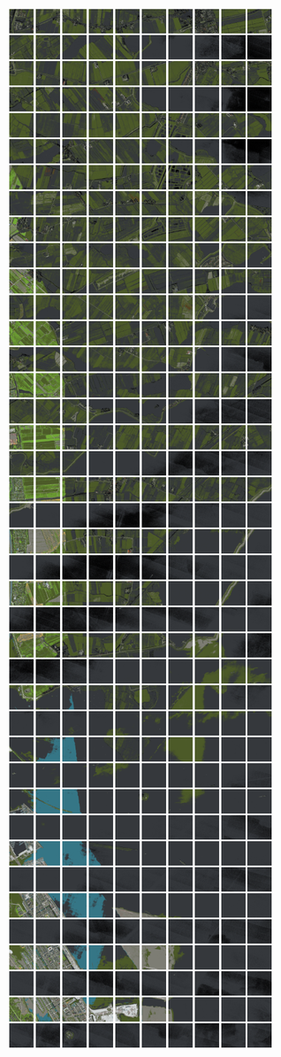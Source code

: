 <html>
<div>
<img src="https://github.com/HakkaTjakka/NL_TILE_MAP/blob/main/18/620/-1054/r.6200.-10540.png" height="44" width="44">
<img src="https://github.com/HakkaTjakka/NL_TILE_MAP/blob/main/18/620/-1054/r.6201.-10540.png" height="44" width="44">
<img src="https://github.com/HakkaTjakka/NL_TILE_MAP/blob/main/18/620/-1054/r.6202.-10540.png" height="44" width="44">
<img src="https://github.com/HakkaTjakka/NL_TILE_MAP/blob/main/18/620/-1054/r.6203.-10540.png" height="44" width="44">
<img src="https://github.com/HakkaTjakka/NL_TILE_MAP/blob/main/18/620/-1054/r.6204.-10540.png" height="44" width="44">
<img src="https://github.com/HakkaTjakka/NL_TILE_MAP/blob/main/18/620/-1054/r.6205.-10540.png" height="44" width="44">
<img src="https://github.com/HakkaTjakka/NL_TILE_MAP/blob/main/18/620/-1054/r.6206.-10540.png" height="44" width="44">
<img src="https://github.com/HakkaTjakka/NL_TILE_MAP/blob/main/18/620/-1054/r.6207.-10540.png" height="44" width="44">
<img src="https://github.com/HakkaTjakka/NL_TILE_MAP/blob/main/18/620/-1054/r.6208.-10540.png" height="44" width="44">
<img src="https://github.com/HakkaTjakka/NL_TILE_MAP/blob/main/18/620/-1054/r.6209.-10540.png" height="44" width="44">
<img src="https://github.com/HakkaTjakka/NL_TILE_MAP/blob/main/18/621/-1054/r.6210.-10540.png" height="44" width="44">
<img src="https://github.com/HakkaTjakka/NL_TILE_MAP/blob/main/18/621/-1054/r.6211.-10540.png" height="44" width="44">
<img src="https://github.com/HakkaTjakka/NL_TILE_MAP/blob/main/18/621/-1054/r.6212.-10540.png" height="44" width="44">
<img src="https://github.com/HakkaTjakka/NL_TILE_MAP/blob/main/18/621/-1054/r.6213.-10540.png" height="44" width="44">
<img src="https://github.com/HakkaTjakka/NL_TILE_MAP/blob/main/18/621/-1054/r.6214.-10540.png" height="44" width="44">
<img src="https://github.com/HakkaTjakka/NL_TILE_MAP/blob/main/18/621/-1054/r.6215.-10540.png" height="44" width="44">
<img src="https://github.com/HakkaTjakka/NL_TILE_MAP/blob/main/18/621/-1054/r.6216.-10540.png" height="44" width="44">
<img src="https://github.com/HakkaTjakka/NL_TILE_MAP/blob/main/18/621/-1054/r.6217.-10540.png" height="44" width="44">
<img src="https://github.com/HakkaTjakka/NL_TILE_MAP/blob/main/18/621/-1054/r.6218.-10540.png" height="44" width="44">
<img src="https://github.com/HakkaTjakka/NL_TILE_MAP/blob/main/18/621/-1054/r.6219.-10540.png" height="44" width="44">
<br>
<img src="https://github.com/HakkaTjakka/NL_TILE_MAP/blob/main/18/620/-1054/r.6200.-10539.png" height="44" width="44">
<img src="https://github.com/HakkaTjakka/NL_TILE_MAP/blob/main/18/620/-1054/r.6201.-10539.png" height="44" width="44">
<img src="https://github.com/HakkaTjakka/NL_TILE_MAP/blob/main/18/620/-1054/r.6202.-10539.png" height="44" width="44">
<img src="https://github.com/HakkaTjakka/NL_TILE_MAP/blob/main/18/620/-1054/r.6203.-10539.png" height="44" width="44">
<img src="https://github.com/HakkaTjakka/NL_TILE_MAP/blob/main/18/620/-1054/r.6204.-10539.png" height="44" width="44">
<img src="https://github.com/HakkaTjakka/NL_TILE_MAP/blob/main/18/620/-1054/r.6205.-10539.png" height="44" width="44">
<img src="https://github.com/HakkaTjakka/NL_TILE_MAP/blob/main/18/620/-1054/r.6206.-10539.png" height="44" width="44">
<img src="https://github.com/HakkaTjakka/NL_TILE_MAP/blob/main/18/620/-1054/r.6207.-10539.png" height="44" width="44">
<img src="https://github.com/HakkaTjakka/NL_TILE_MAP/blob/main/18/620/-1054/r.6208.-10539.png" height="44" width="44">
<img src="https://github.com/HakkaTjakka/NL_TILE_MAP/blob/main/18/620/-1054/r.6209.-10539.png" height="44" width="44">
<img src="https://github.com/HakkaTjakka/NL_TILE_MAP/blob/main/18/621/-1054/r.6210.-10539.png" height="44" width="44">
<img src="https://github.com/HakkaTjakka/NL_TILE_MAP/blob/main/18/621/-1054/r.6211.-10539.png" height="44" width="44">
<img src="https://github.com/HakkaTjakka/NL_TILE_MAP/blob/main/18/621/-1054/r.6212.-10539.png" height="44" width="44">
<img src="https://github.com/HakkaTjakka/NL_TILE_MAP/blob/main/18/621/-1054/r.6213.-10539.png" height="44" width="44">
<img src="https://github.com/HakkaTjakka/NL_TILE_MAP/blob/main/18/621/-1054/r.6214.-10539.png" height="44" width="44">
<img src="https://github.com/HakkaTjakka/NL_TILE_MAP/blob/main/18/621/-1054/r.6215.-10539.png" height="44" width="44">
<img src="https://github.com/HakkaTjakka/NL_TILE_MAP/blob/main/18/621/-1054/r.6216.-10539.png" height="44" width="44">
<img src="https://github.com/HakkaTjakka/NL_TILE_MAP/blob/main/18/621/-1054/r.6217.-10539.png" height="44" width="44">
<img src="https://github.com/HakkaTjakka/NL_TILE_MAP/blob/main/18/621/-1054/r.6218.-10539.png" height="44" width="44">
<img src="https://github.com/HakkaTjakka/NL_TILE_MAP/blob/main/18/621/-1054/r.6219.-10539.png" height="44" width="44">
<br>
<img src="https://github.com/HakkaTjakka/NL_TILE_MAP/blob/main/18/620/-1054/r.6200.-10538.png" height="44" width="44">
<img src="https://github.com/HakkaTjakka/NL_TILE_MAP/blob/main/18/620/-1054/r.6201.-10538.png" height="44" width="44">
<img src="https://github.com/HakkaTjakka/NL_TILE_MAP/blob/main/18/620/-1054/r.6202.-10538.png" height="44" width="44">
<img src="https://github.com/HakkaTjakka/NL_TILE_MAP/blob/main/18/620/-1054/r.6203.-10538.png" height="44" width="44">
<img src="https://github.com/HakkaTjakka/NL_TILE_MAP/blob/main/18/620/-1054/r.6204.-10538.png" height="44" width="44">
<img src="https://github.com/HakkaTjakka/NL_TILE_MAP/blob/main/18/620/-1054/r.6205.-10538.png" height="44" width="44">
<img src="https://github.com/HakkaTjakka/NL_TILE_MAP/blob/main/18/620/-1054/r.6206.-10538.png" height="44" width="44">
<img src="https://github.com/HakkaTjakka/NL_TILE_MAP/blob/main/18/620/-1054/r.6207.-10538.png" height="44" width="44">
<img src="https://github.com/HakkaTjakka/NL_TILE_MAP/blob/main/18/620/-1054/r.6208.-10538.png" height="44" width="44">
<img src="https://github.com/HakkaTjakka/NL_TILE_MAP/blob/main/18/620/-1054/r.6209.-10538.png" height="44" width="44">
<img src="https://github.com/HakkaTjakka/NL_TILE_MAP/blob/main/18/621/-1054/r.6210.-10538.png" height="44" width="44">
<img src="https://github.com/HakkaTjakka/NL_TILE_MAP/blob/main/18/621/-1054/r.6211.-10538.png" height="44" width="44">
<img src="https://github.com/HakkaTjakka/NL_TILE_MAP/blob/main/18/621/-1054/r.6212.-10538.png" height="44" width="44">
<img src="https://github.com/HakkaTjakka/NL_TILE_MAP/blob/main/18/621/-1054/r.6213.-10538.png" height="44" width="44">
<img src="https://github.com/HakkaTjakka/NL_TILE_MAP/blob/main/18/621/-1054/r.6214.-10538.png" height="44" width="44">
<img src="https://github.com/HakkaTjakka/NL_TILE_MAP/blob/main/18/621/-1054/r.6215.-10538.png" height="44" width="44">
<img src="https://github.com/HakkaTjakka/NL_TILE_MAP/blob/main/18/621/-1054/r.6216.-10538.png" height="44" width="44">
<img src="https://github.com/HakkaTjakka/NL_TILE_MAP/blob/main/18/621/-1054/r.6217.-10538.png" height="44" width="44">
<img src="https://github.com/HakkaTjakka/NL_TILE_MAP/blob/main/18/621/-1054/r.6218.-10538.png" height="44" width="44">
<img src="https://github.com/HakkaTjakka/NL_TILE_MAP/blob/main/18/621/-1054/r.6219.-10538.png" height="44" width="44">
<br>
<img src="https://github.com/HakkaTjakka/NL_TILE_MAP/blob/main/18/620/-1054/r.6200.-10537.png" height="44" width="44">
<img src="https://github.com/HakkaTjakka/NL_TILE_MAP/blob/main/18/620/-1054/r.6201.-10537.png" height="44" width="44">
<img src="https://github.com/HakkaTjakka/NL_TILE_MAP/blob/main/18/620/-1054/r.6202.-10537.png" height="44" width="44">
<img src="https://github.com/HakkaTjakka/NL_TILE_MAP/blob/main/18/620/-1054/r.6203.-10537.png" height="44" width="44">
<img src="https://github.com/HakkaTjakka/NL_TILE_MAP/blob/main/18/620/-1054/r.6204.-10537.png" height="44" width="44">
<img src="https://github.com/HakkaTjakka/NL_TILE_MAP/blob/main/18/620/-1054/r.6205.-10537.png" height="44" width="44">
<img src="https://github.com/HakkaTjakka/NL_TILE_MAP/blob/main/18/620/-1054/r.6206.-10537.png" height="44" width="44">
<img src="https://github.com/HakkaTjakka/NL_TILE_MAP/blob/main/18/620/-1054/r.6207.-10537.png" height="44" width="44">
<img src="https://github.com/HakkaTjakka/NL_TILE_MAP/blob/main/18/620/-1054/r.6208.-10537.png" height="44" width="44">
<img src="https://github.com/HakkaTjakka/NL_TILE_MAP/blob/main/18/620/-1054/r.6209.-10537.png" height="44" width="44">
<img src="https://github.com/HakkaTjakka/NL_TILE_MAP/blob/main/18/621/-1054/r.6210.-10537.png" height="44" width="44">
<img src="https://github.com/HakkaTjakka/NL_TILE_MAP/blob/main/18/621/-1054/r.6211.-10537.png" height="44" width="44">
<img src="https://github.com/HakkaTjakka/NL_TILE_MAP/blob/main/18/621/-1054/r.6212.-10537.png" height="44" width="44">
<img src="https://github.com/HakkaTjakka/NL_TILE_MAP/blob/main/18/621/-1054/r.6213.-10537.png" height="44" width="44">
<img src="https://github.com/HakkaTjakka/NL_TILE_MAP/blob/main/18/621/-1054/r.6214.-10537.png" height="44" width="44">
<img src="https://github.com/HakkaTjakka/NL_TILE_MAP/blob/main/18/621/-1054/r.6215.-10537.png" height="44" width="44">
<img src="https://github.com/HakkaTjakka/NL_TILE_MAP/blob/main/18/621/-1054/r.6216.-10537.png" height="44" width="44">
<img src="https://github.com/HakkaTjakka/NL_TILE_MAP/blob/main/18/621/-1054/r.6217.-10537.png" height="44" width="44">
<img src="https://github.com/HakkaTjakka/NL_TILE_MAP/blob/main/18/621/-1054/r.6218.-10537.png" height="44" width="44">
<img src="https://github.com/HakkaTjakka/NL_TILE_MAP/blob/main/18/621/-1054/r.6219.-10537.png" height="44" width="44">
<br>
<img src="https://github.com/HakkaTjakka/NL_TILE_MAP/blob/main/18/620/-1054/r.6200.-10536.png" height="44" width="44">
<img src="https://github.com/HakkaTjakka/NL_TILE_MAP/blob/main/18/620/-1054/r.6201.-10536.png" height="44" width="44">
<img src="https://github.com/HakkaTjakka/NL_TILE_MAP/blob/main/18/620/-1054/r.6202.-10536.png" height="44" width="44">
<img src="https://github.com/HakkaTjakka/NL_TILE_MAP/blob/main/18/620/-1054/r.6203.-10536.png" height="44" width="44">
<img src="https://github.com/HakkaTjakka/NL_TILE_MAP/blob/main/18/620/-1054/r.6204.-10536.png" height="44" width="44">
<img src="https://github.com/HakkaTjakka/NL_TILE_MAP/blob/main/18/620/-1054/r.6205.-10536.png" height="44" width="44">
<img src="https://github.com/HakkaTjakka/NL_TILE_MAP/blob/main/18/620/-1054/r.6206.-10536.png" height="44" width="44">
<img src="https://github.com/HakkaTjakka/NL_TILE_MAP/blob/main/18/620/-1054/r.6207.-10536.png" height="44" width="44">
<img src="https://github.com/HakkaTjakka/NL_TILE_MAP/blob/main/18/620/-1054/r.6208.-10536.png" height="44" width="44">
<img src="https://github.com/HakkaTjakka/NL_TILE_MAP/blob/main/18/620/-1054/r.6209.-10536.png" height="44" width="44">
<img src="https://github.com/HakkaTjakka/NL_TILE_MAP/blob/main/18/621/-1054/r.6210.-10536.png" height="44" width="44">
<img src="https://github.com/HakkaTjakka/NL_TILE_MAP/blob/main/18/621/-1054/r.6211.-10536.png" height="44" width="44">
<img src="https://github.com/HakkaTjakka/NL_TILE_MAP/blob/main/18/621/-1054/r.6212.-10536.png" height="44" width="44">
<img src="https://github.com/HakkaTjakka/NL_TILE_MAP/blob/main/18/621/-1054/r.6213.-10536.png" height="44" width="44">
<img src="https://github.com/HakkaTjakka/NL_TILE_MAP/blob/main/18/621/-1054/r.6214.-10536.png" height="44" width="44">
<img src="https://github.com/HakkaTjakka/NL_TILE_MAP/blob/main/18/621/-1054/r.6215.-10536.png" height="44" width="44">
<img src="https://github.com/HakkaTjakka/NL_TILE_MAP/blob/main/18/621/-1054/r.6216.-10536.png" height="44" width="44">
<img src="https://github.com/HakkaTjakka/NL_TILE_MAP/blob/main/18/621/-1054/r.6217.-10536.png" height="44" width="44">
<img src="https://github.com/HakkaTjakka/NL_TILE_MAP/blob/main/18/621/-1054/r.6218.-10536.png" height="44" width="44">
<img src="https://github.com/HakkaTjakka/NL_TILE_MAP/blob/main/18/621/-1054/r.6219.-10536.png" height="44" width="44">
<br>
<img src="https://github.com/HakkaTjakka/NL_TILE_MAP/blob/main/18/620/-1054/r.6200.-10535.png" height="44" width="44">
<img src="https://github.com/HakkaTjakka/NL_TILE_MAP/blob/main/18/620/-1054/r.6201.-10535.png" height="44" width="44">
<img src="https://github.com/HakkaTjakka/NL_TILE_MAP/blob/main/18/620/-1054/r.6202.-10535.png" height="44" width="44">
<img src="https://github.com/HakkaTjakka/NL_TILE_MAP/blob/main/18/620/-1054/r.6203.-10535.png" height="44" width="44">
<img src="https://github.com/HakkaTjakka/NL_TILE_MAP/blob/main/18/620/-1054/r.6204.-10535.png" height="44" width="44">
<img src="https://github.com/HakkaTjakka/NL_TILE_MAP/blob/main/18/620/-1054/r.6205.-10535.png" height="44" width="44">
<img src="https://github.com/HakkaTjakka/NL_TILE_MAP/blob/main/18/620/-1054/r.6206.-10535.png" height="44" width="44">
<img src="https://github.com/HakkaTjakka/NL_TILE_MAP/blob/main/18/620/-1054/r.6207.-10535.png" height="44" width="44">
<img src="https://github.com/HakkaTjakka/NL_TILE_MAP/blob/main/18/620/-1054/r.6208.-10535.png" height="44" width="44">
<img src="https://github.com/HakkaTjakka/NL_TILE_MAP/blob/main/18/620/-1054/r.6209.-10535.png" height="44" width="44">
<img src="https://github.com/HakkaTjakka/NL_TILE_MAP/blob/main/18/621/-1054/r.6210.-10535.png" height="44" width="44">
<img src="https://github.com/HakkaTjakka/NL_TILE_MAP/blob/main/18/621/-1054/r.6211.-10535.png" height="44" width="44">
<img src="https://github.com/HakkaTjakka/NL_TILE_MAP/blob/main/18/621/-1054/r.6212.-10535.png" height="44" width="44">
<img src="https://github.com/HakkaTjakka/NL_TILE_MAP/blob/main/18/621/-1054/r.6213.-10535.png" height="44" width="44">
<img src="https://github.com/HakkaTjakka/NL_TILE_MAP/blob/main/18/621/-1054/r.6214.-10535.png" height="44" width="44">
<img src="https://github.com/HakkaTjakka/NL_TILE_MAP/blob/main/18/621/-1054/r.6215.-10535.png" height="44" width="44">
<img src="https://github.com/HakkaTjakka/NL_TILE_MAP/blob/main/18/621/-1054/r.6216.-10535.png" height="44" width="44">
<img src="https://github.com/HakkaTjakka/NL_TILE_MAP/blob/main/18/621/-1054/r.6217.-10535.png" height="44" width="44">
<img src="https://github.com/HakkaTjakka/NL_TILE_MAP/blob/main/18/621/-1054/r.6218.-10535.png" height="44" width="44">
<img src="https://github.com/HakkaTjakka/NL_TILE_MAP/blob/main/18/621/-1054/r.6219.-10535.png" height="44" width="44">
<br>
<img src="https://github.com/HakkaTjakka/NL_TILE_MAP/blob/main/18/620/-1054/r.6200.-10534.png" height="44" width="44">
<img src="https://github.com/HakkaTjakka/NL_TILE_MAP/blob/main/18/620/-1054/r.6201.-10534.png" height="44" width="44">
<img src="https://github.com/HakkaTjakka/NL_TILE_MAP/blob/main/18/620/-1054/r.6202.-10534.png" height="44" width="44">
<img src="https://github.com/HakkaTjakka/NL_TILE_MAP/blob/main/18/620/-1054/r.6203.-10534.png" height="44" width="44">
<img src="https://github.com/HakkaTjakka/NL_TILE_MAP/blob/main/18/620/-1054/r.6204.-10534.png" height="44" width="44">
<img src="https://github.com/HakkaTjakka/NL_TILE_MAP/blob/main/18/620/-1054/r.6205.-10534.png" height="44" width="44">
<img src="https://github.com/HakkaTjakka/NL_TILE_MAP/blob/main/18/620/-1054/r.6206.-10534.png" height="44" width="44">
<img src="https://github.com/HakkaTjakka/NL_TILE_MAP/blob/main/18/620/-1054/r.6207.-10534.png" height="44" width="44">
<img src="https://github.com/HakkaTjakka/NL_TILE_MAP/blob/main/18/620/-1054/r.6208.-10534.png" height="44" width="44">
<img src="https://github.com/HakkaTjakka/NL_TILE_MAP/blob/main/18/620/-1054/r.6209.-10534.png" height="44" width="44">
<img src="https://github.com/HakkaTjakka/NL_TILE_MAP/blob/main/18/621/-1054/r.6210.-10534.png" height="44" width="44">
<img src="https://github.com/HakkaTjakka/NL_TILE_MAP/blob/main/18/621/-1054/r.6211.-10534.png" height="44" width="44">
<img src="https://github.com/HakkaTjakka/NL_TILE_MAP/blob/main/18/621/-1054/r.6212.-10534.png" height="44" width="44">
<img src="https://github.com/HakkaTjakka/NL_TILE_MAP/blob/main/18/621/-1054/r.6213.-10534.png" height="44" width="44">
<img src="https://github.com/HakkaTjakka/NL_TILE_MAP/blob/main/18/621/-1054/r.6214.-10534.png" height="44" width="44">
<img src="https://github.com/HakkaTjakka/NL_TILE_MAP/blob/main/18/621/-1054/r.6215.-10534.png" height="44" width="44">
<img src="https://github.com/HakkaTjakka/NL_TILE_MAP/blob/main/18/621/-1054/r.6216.-10534.png" height="44" width="44">
<img src="https://github.com/HakkaTjakka/NL_TILE_MAP/blob/main/18/621/-1054/r.6217.-10534.png" height="44" width="44">
<img src="https://github.com/HakkaTjakka/NL_TILE_MAP/blob/main/18/621/-1054/r.6218.-10534.png" height="44" width="44">
<img src="https://github.com/HakkaTjakka/NL_TILE_MAP/blob/main/18/621/-1054/r.6219.-10534.png" height="44" width="44">
<br>
<img src="https://github.com/HakkaTjakka/NL_TILE_MAP/blob/main/18/620/-1054/r.6200.-10533.png" height="44" width="44">
<img src="https://github.com/HakkaTjakka/NL_TILE_MAP/blob/main/18/620/-1054/r.6201.-10533.png" height="44" width="44">
<img src="https://github.com/HakkaTjakka/NL_TILE_MAP/blob/main/18/620/-1054/r.6202.-10533.png" height="44" width="44">
<img src="https://github.com/HakkaTjakka/NL_TILE_MAP/blob/main/18/620/-1054/r.6203.-10533.png" height="44" width="44">
<img src="https://github.com/HakkaTjakka/NL_TILE_MAP/blob/main/18/620/-1054/r.6204.-10533.png" height="44" width="44">
<img src="https://github.com/HakkaTjakka/NL_TILE_MAP/blob/main/18/620/-1054/r.6205.-10533.png" height="44" width="44">
<img src="https://github.com/HakkaTjakka/NL_TILE_MAP/blob/main/18/620/-1054/r.6206.-10533.png" height="44" width="44">
<img src="https://github.com/HakkaTjakka/NL_TILE_MAP/blob/main/18/620/-1054/r.6207.-10533.png" height="44" width="44">
<img src="https://github.com/HakkaTjakka/NL_TILE_MAP/blob/main/18/620/-1054/r.6208.-10533.png" height="44" width="44">
<img src="https://github.com/HakkaTjakka/NL_TILE_MAP/blob/main/18/620/-1054/r.6209.-10533.png" height="44" width="44">
<img src="https://github.com/HakkaTjakka/NL_TILE_MAP/blob/main/18/621/-1054/r.6210.-10533.png" height="44" width="44">
<img src="https://github.com/HakkaTjakka/NL_TILE_MAP/blob/main/18/621/-1054/r.6211.-10533.png" height="44" width="44">
<img src="https://github.com/HakkaTjakka/NL_TILE_MAP/blob/main/18/621/-1054/r.6212.-10533.png" height="44" width="44">
<img src="https://github.com/HakkaTjakka/NL_TILE_MAP/blob/main/18/621/-1054/r.6213.-10533.png" height="44" width="44">
<img src="https://github.com/HakkaTjakka/NL_TILE_MAP/blob/main/18/621/-1054/r.6214.-10533.png" height="44" width="44">
<img src="https://github.com/HakkaTjakka/NL_TILE_MAP/blob/main/18/621/-1054/r.6215.-10533.png" height="44" width="44">
<img src="https://github.com/HakkaTjakka/NL_TILE_MAP/blob/main/18/621/-1054/r.6216.-10533.png" height="44" width="44">
<img src="https://github.com/HakkaTjakka/NL_TILE_MAP/blob/main/18/621/-1054/r.6217.-10533.png" height="44" width="44">
<img src="https://github.com/HakkaTjakka/NL_TILE_MAP/blob/main/18/621/-1054/r.6218.-10533.png" height="44" width="44">
<img src="https://github.com/HakkaTjakka/NL_TILE_MAP/blob/main/18/621/-1054/r.6219.-10533.png" height="44" width="44">
<br>
<img src="https://github.com/HakkaTjakka/NL_TILE_MAP/blob/main/18/620/-1054/r.6200.-10532.png" height="44" width="44">
<img src="https://github.com/HakkaTjakka/NL_TILE_MAP/blob/main/18/620/-1054/r.6201.-10532.png" height="44" width="44">
<img src="https://github.com/HakkaTjakka/NL_TILE_MAP/blob/main/18/620/-1054/r.6202.-10532.png" height="44" width="44">
<img src="https://github.com/HakkaTjakka/NL_TILE_MAP/blob/main/18/620/-1054/r.6203.-10532.png" height="44" width="44">
<img src="https://github.com/HakkaTjakka/NL_TILE_MAP/blob/main/18/620/-1054/r.6204.-10532.png" height="44" width="44">
<img src="https://github.com/HakkaTjakka/NL_TILE_MAP/blob/main/18/620/-1054/r.6205.-10532.png" height="44" width="44">
<img src="https://github.com/HakkaTjakka/NL_TILE_MAP/blob/main/18/620/-1054/r.6206.-10532.png" height="44" width="44">
<img src="https://github.com/HakkaTjakka/NL_TILE_MAP/blob/main/18/620/-1054/r.6207.-10532.png" height="44" width="44">
<img src="https://github.com/HakkaTjakka/NL_TILE_MAP/blob/main/18/620/-1054/r.6208.-10532.png" height="44" width="44">
<img src="https://github.com/HakkaTjakka/NL_TILE_MAP/blob/main/18/620/-1054/r.6209.-10532.png" height="44" width="44">
<img src="https://github.com/HakkaTjakka/NL_TILE_MAP/blob/main/18/621/-1054/r.6210.-10532.png" height="44" width="44">
<img src="https://github.com/HakkaTjakka/NL_TILE_MAP/blob/main/18/621/-1054/r.6211.-10532.png" height="44" width="44">
<img src="https://github.com/HakkaTjakka/NL_TILE_MAP/blob/main/18/621/-1054/r.6212.-10532.png" height="44" width="44">
<img src="https://github.com/HakkaTjakka/NL_TILE_MAP/blob/main/18/621/-1054/r.6213.-10532.png" height="44" width="44">
<img src="https://github.com/HakkaTjakka/NL_TILE_MAP/blob/main/18/621/-1054/r.6214.-10532.png" height="44" width="44">
<img src="https://github.com/HakkaTjakka/NL_TILE_MAP/blob/main/18/621/-1054/r.6215.-10532.png" height="44" width="44">
<img src="https://github.com/HakkaTjakka/NL_TILE_MAP/blob/main/18/621/-1054/r.6216.-10532.png" height="44" width="44">
<img src="https://github.com/HakkaTjakka/NL_TILE_MAP/blob/main/18/621/-1054/r.6217.-10532.png" height="44" width="44">
<img src="https://github.com/HakkaTjakka/NL_TILE_MAP/blob/main/18/621/-1054/r.6218.-10532.png" height="44" width="44">
<img src="https://github.com/HakkaTjakka/NL_TILE_MAP/blob/main/18/621/-1054/r.6219.-10532.png" height="44" width="44">
<br>
<img src="https://github.com/HakkaTjakka/NL_TILE_MAP/blob/main/18/620/-1054/r.6200.-10531.png" height="44" width="44">
<img src="https://github.com/HakkaTjakka/NL_TILE_MAP/blob/main/18/620/-1054/r.6201.-10531.png" height="44" width="44">
<img src="https://github.com/HakkaTjakka/NL_TILE_MAP/blob/main/18/620/-1054/r.6202.-10531.png" height="44" width="44">
<img src="https://github.com/HakkaTjakka/NL_TILE_MAP/blob/main/18/620/-1054/r.6203.-10531.png" height="44" width="44">
<img src="https://github.com/HakkaTjakka/NL_TILE_MAP/blob/main/18/620/-1054/r.6204.-10531.png" height="44" width="44">
<img src="https://github.com/HakkaTjakka/NL_TILE_MAP/blob/main/18/620/-1054/r.6205.-10531.png" height="44" width="44">
<img src="https://github.com/HakkaTjakka/NL_TILE_MAP/blob/main/18/620/-1054/r.6206.-10531.png" height="44" width="44">
<img src="https://github.com/HakkaTjakka/NL_TILE_MAP/blob/main/18/620/-1054/r.6207.-10531.png" height="44" width="44">
<img src="https://github.com/HakkaTjakka/NL_TILE_MAP/blob/main/18/620/-1054/r.6208.-10531.png" height="44" width="44">
<img src="https://github.com/HakkaTjakka/NL_TILE_MAP/blob/main/18/620/-1054/r.6209.-10531.png" height="44" width="44">
<img src="https://github.com/HakkaTjakka/NL_TILE_MAP/blob/main/18/621/-1054/r.6210.-10531.png" height="44" width="44">
<img src="https://github.com/HakkaTjakka/NL_TILE_MAP/blob/main/18/621/-1054/r.6211.-10531.png" height="44" width="44">
<img src="https://github.com/HakkaTjakka/NL_TILE_MAP/blob/main/18/621/-1054/r.6212.-10531.png" height="44" width="44">
<img src="https://github.com/HakkaTjakka/NL_TILE_MAP/blob/main/18/621/-1054/r.6213.-10531.png" height="44" width="44">
<img src="https://github.com/HakkaTjakka/NL_TILE_MAP/blob/main/18/621/-1054/r.6214.-10531.png" height="44" width="44">
<img src="https://github.com/HakkaTjakka/NL_TILE_MAP/blob/main/18/621/-1054/r.6215.-10531.png" height="44" width="44">
<img src="https://github.com/HakkaTjakka/NL_TILE_MAP/blob/main/18/621/-1054/r.6216.-10531.png" height="44" width="44">
<img src="https://github.com/HakkaTjakka/NL_TILE_MAP/blob/main/18/621/-1054/r.6217.-10531.png" height="44" width="44">
<img src="https://github.com/HakkaTjakka/NL_TILE_MAP/blob/main/18/621/-1054/r.6218.-10531.png" height="44" width="44">
<img src="https://github.com/HakkaTjakka/NL_TILE_MAP/blob/main/18/621/-1054/r.6219.-10531.png" height="44" width="44">
<br>
<img src="https://github.com/HakkaTjakka/NL_TILE_MAP/blob/main/18/620/-1053/r.6200.-10530.png" height="44" width="44">
<img src="https://github.com/HakkaTjakka/NL_TILE_MAP/blob/main/18/620/-1053/r.6201.-10530.png" height="44" width="44">
<img src="https://github.com/HakkaTjakka/NL_TILE_MAP/blob/main/18/620/-1053/r.6202.-10530.png" height="44" width="44">
<img src="https://github.com/HakkaTjakka/NL_TILE_MAP/blob/main/18/620/-1053/r.6203.-10530.png" height="44" width="44">
<img src="https://github.com/HakkaTjakka/NL_TILE_MAP/blob/main/18/620/-1053/r.6204.-10530.png" height="44" width="44">
<img src="https://github.com/HakkaTjakka/NL_TILE_MAP/blob/main/18/620/-1053/r.6205.-10530.png" height="44" width="44">
<img src="https://github.com/HakkaTjakka/NL_TILE_MAP/blob/main/18/620/-1053/r.6206.-10530.png" height="44" width="44">
<img src="https://github.com/HakkaTjakka/NL_TILE_MAP/blob/main/18/620/-1053/r.6207.-10530.png" height="44" width="44">
<img src="https://github.com/HakkaTjakka/NL_TILE_MAP/blob/main/18/620/-1053/r.6208.-10530.png" height="44" width="44">
<img src="https://github.com/HakkaTjakka/NL_TILE_MAP/blob/main/18/620/-1053/r.6209.-10530.png" height="44" width="44">
<img src="https://github.com/HakkaTjakka/NL_TILE_MAP/blob/main/18/621/-1053/r.6210.-10530.png" height="44" width="44">
<img src="https://github.com/HakkaTjakka/NL_TILE_MAP/blob/main/18/621/-1053/r.6211.-10530.png" height="44" width="44">
<img src="https://github.com/HakkaTjakka/NL_TILE_MAP/blob/main/18/621/-1053/r.6212.-10530.png" height="44" width="44">
<img src="https://github.com/HakkaTjakka/NL_TILE_MAP/blob/main/18/621/-1053/r.6213.-10530.png" height="44" width="44">
<img src="https://github.com/HakkaTjakka/NL_TILE_MAP/blob/main/18/621/-1053/r.6214.-10530.png" height="44" width="44">
<img src="https://github.com/HakkaTjakka/NL_TILE_MAP/blob/main/18/621/-1053/r.6215.-10530.png" height="44" width="44">
<img src="https://github.com/HakkaTjakka/NL_TILE_MAP/blob/main/18/621/-1053/r.6216.-10530.png" height="44" width="44">
<img src="https://github.com/HakkaTjakka/NL_TILE_MAP/blob/main/18/621/-1053/r.6217.-10530.png" height="44" width="44">
<img src="https://github.com/HakkaTjakka/NL_TILE_MAP/blob/main/18/621/-1053/r.6218.-10530.png" height="44" width="44">
<img src="https://github.com/HakkaTjakka/NL_TILE_MAP/blob/main/18/621/-1053/r.6219.-10530.png" height="44" width="44">
<br>
<img src="https://github.com/HakkaTjakka/NL_TILE_MAP/blob/main/18/620/-1053/r.6200.-10529.png" height="44" width="44">
<img src="https://github.com/HakkaTjakka/NL_TILE_MAP/blob/main/18/620/-1053/r.6201.-10529.png" height="44" width="44">
<img src="https://github.com/HakkaTjakka/NL_TILE_MAP/blob/main/18/620/-1053/r.6202.-10529.png" height="44" width="44">
<img src="https://github.com/HakkaTjakka/NL_TILE_MAP/blob/main/18/620/-1053/r.6203.-10529.png" height="44" width="44">
<img src="https://github.com/HakkaTjakka/NL_TILE_MAP/blob/main/18/620/-1053/r.6204.-10529.png" height="44" width="44">
<img src="https://github.com/HakkaTjakka/NL_TILE_MAP/blob/main/18/620/-1053/r.6205.-10529.png" height="44" width="44">
<img src="https://github.com/HakkaTjakka/NL_TILE_MAP/blob/main/18/620/-1053/r.6206.-10529.png" height="44" width="44">
<img src="https://github.com/HakkaTjakka/NL_TILE_MAP/blob/main/18/620/-1053/r.6207.-10529.png" height="44" width="44">
<img src="https://github.com/HakkaTjakka/NL_TILE_MAP/blob/main/18/620/-1053/r.6208.-10529.png" height="44" width="44">
<img src="https://github.com/HakkaTjakka/NL_TILE_MAP/blob/main/18/620/-1053/r.6209.-10529.png" height="44" width="44">
<img src="https://github.com/HakkaTjakka/NL_TILE_MAP/blob/main/18/621/-1053/r.6210.-10529.png" height="44" width="44">
<img src="https://github.com/HakkaTjakka/NL_TILE_MAP/blob/main/18/621/-1053/r.6211.-10529.png" height="44" width="44">
<img src="https://github.com/HakkaTjakka/NL_TILE_MAP/blob/main/18/621/-1053/r.6212.-10529.png" height="44" width="44">
<img src="https://github.com/HakkaTjakka/NL_TILE_MAP/blob/main/18/621/-1053/r.6213.-10529.png" height="44" width="44">
<img src="https://github.com/HakkaTjakka/NL_TILE_MAP/blob/main/18/621/-1053/r.6214.-10529.png" height="44" width="44">
<img src="https://github.com/HakkaTjakka/NL_TILE_MAP/blob/main/18/621/-1053/r.6215.-10529.png" height="44" width="44">
<img src="https://github.com/HakkaTjakka/NL_TILE_MAP/blob/main/18/621/-1053/r.6216.-10529.png" height="44" width="44">
<img src="https://github.com/HakkaTjakka/NL_TILE_MAP/blob/main/18/621/-1053/r.6217.-10529.png" height="44" width="44">
<img src="https://github.com/HakkaTjakka/NL_TILE_MAP/blob/main/18/621/-1053/r.6218.-10529.png" height="44" width="44">
<img src="https://github.com/HakkaTjakka/NL_TILE_MAP/blob/main/18/621/-1053/r.6219.-10529.png" height="44" width="44">
<br>
<img src="https://github.com/HakkaTjakka/NL_TILE_MAP/blob/main/18/620/-1053/r.6200.-10528.png" height="44" width="44">
<img src="https://github.com/HakkaTjakka/NL_TILE_MAP/blob/main/18/620/-1053/r.6201.-10528.png" height="44" width="44">
<img src="https://github.com/HakkaTjakka/NL_TILE_MAP/blob/main/18/620/-1053/r.6202.-10528.png" height="44" width="44">
<img src="https://github.com/HakkaTjakka/NL_TILE_MAP/blob/main/18/620/-1053/r.6203.-10528.png" height="44" width="44">
<img src="https://github.com/HakkaTjakka/NL_TILE_MAP/blob/main/18/620/-1053/r.6204.-10528.png" height="44" width="44">
<img src="https://github.com/HakkaTjakka/NL_TILE_MAP/blob/main/18/620/-1053/r.6205.-10528.png" height="44" width="44">
<img src="https://github.com/HakkaTjakka/NL_TILE_MAP/blob/main/18/620/-1053/r.6206.-10528.png" height="44" width="44">
<img src="https://github.com/HakkaTjakka/NL_TILE_MAP/blob/main/18/620/-1053/r.6207.-10528.png" height="44" width="44">
<img src="https://github.com/HakkaTjakka/NL_TILE_MAP/blob/main/18/620/-1053/r.6208.-10528.png" height="44" width="44">
<img src="https://github.com/HakkaTjakka/NL_TILE_MAP/blob/main/18/620/-1053/r.6209.-10528.png" height="44" width="44">
<img src="https://github.com/HakkaTjakka/NL_TILE_MAP/blob/main/18/621/-1053/r.6210.-10528.png" height="44" width="44">
<img src="https://github.com/HakkaTjakka/NL_TILE_MAP/blob/main/18/621/-1053/r.6211.-10528.png" height="44" width="44">
<img src="https://github.com/HakkaTjakka/NL_TILE_MAP/blob/main/18/621/-1053/r.6212.-10528.png" height="44" width="44">
<img src="https://github.com/HakkaTjakka/NL_TILE_MAP/blob/main/18/621/-1053/r.6213.-10528.png" height="44" width="44">
<img src="https://github.com/HakkaTjakka/NL_TILE_MAP/blob/main/18/621/-1053/r.6214.-10528.png" height="44" width="44">
<img src="https://github.com/HakkaTjakka/NL_TILE_MAP/blob/main/18/621/-1053/r.6215.-10528.png" height="44" width="44">
<img src="https://github.com/HakkaTjakka/NL_TILE_MAP/blob/main/18/621/-1053/r.6216.-10528.png" height="44" width="44">
<img src="https://github.com/HakkaTjakka/NL_TILE_MAP/blob/main/18/621/-1053/r.6217.-10528.png" height="44" width="44">
<img src="https://github.com/HakkaTjakka/NL_TILE_MAP/blob/main/18/621/-1053/r.6218.-10528.png" height="44" width="44">
<img src="https://github.com/HakkaTjakka/NL_TILE_MAP/blob/main/18/621/-1053/r.6219.-10528.png" height="44" width="44">
<br>
<img src="https://github.com/HakkaTjakka/NL_TILE_MAP/blob/main/18/620/-1053/r.6200.-10527.png" height="44" width="44">
<img src="https://github.com/HakkaTjakka/NL_TILE_MAP/blob/main/18/620/-1053/r.6201.-10527.png" height="44" width="44">
<img src="https://github.com/HakkaTjakka/NL_TILE_MAP/blob/main/18/620/-1053/r.6202.-10527.png" height="44" width="44">
<img src="https://github.com/HakkaTjakka/NL_TILE_MAP/blob/main/18/620/-1053/r.6203.-10527.png" height="44" width="44">
<img src="https://github.com/HakkaTjakka/NL_TILE_MAP/blob/main/18/620/-1053/r.6204.-10527.png" height="44" width="44">
<img src="https://github.com/HakkaTjakka/NL_TILE_MAP/blob/main/18/620/-1053/r.6205.-10527.png" height="44" width="44">
<img src="https://github.com/HakkaTjakka/NL_TILE_MAP/blob/main/18/620/-1053/r.6206.-10527.png" height="44" width="44">
<img src="https://github.com/HakkaTjakka/NL_TILE_MAP/blob/main/18/620/-1053/r.6207.-10527.png" height="44" width="44">
<img src="https://github.com/HakkaTjakka/NL_TILE_MAP/blob/main/18/620/-1053/r.6208.-10527.png" height="44" width="44">
<img src="https://github.com/HakkaTjakka/NL_TILE_MAP/blob/main/18/620/-1053/r.6209.-10527.png" height="44" width="44">
<img src="https://github.com/HakkaTjakka/NL_TILE_MAP/blob/main/18/621/-1053/r.6210.-10527.png" height="44" width="44">
<img src="https://github.com/HakkaTjakka/NL_TILE_MAP/blob/main/18/621/-1053/r.6211.-10527.png" height="44" width="44">
<img src="https://github.com/HakkaTjakka/NL_TILE_MAP/blob/main/18/621/-1053/r.6212.-10527.png" height="44" width="44">
<img src="https://github.com/HakkaTjakka/NL_TILE_MAP/blob/main/18/621/-1053/r.6213.-10527.png" height="44" width="44">
<img src="https://github.com/HakkaTjakka/NL_TILE_MAP/blob/main/18/621/-1053/r.6214.-10527.png" height="44" width="44">
<img src="https://github.com/HakkaTjakka/NL_TILE_MAP/blob/main/18/621/-1053/r.6215.-10527.png" height="44" width="44">
<img src="https://github.com/HakkaTjakka/NL_TILE_MAP/blob/main/18/621/-1053/r.6216.-10527.png" height="44" width="44">
<img src="https://github.com/HakkaTjakka/NL_TILE_MAP/blob/main/18/621/-1053/r.6217.-10527.png" height="44" width="44">
<img src="https://github.com/HakkaTjakka/NL_TILE_MAP/blob/main/18/621/-1053/r.6218.-10527.png" height="44" width="44">
<img src="https://github.com/HakkaTjakka/NL_TILE_MAP/blob/main/18/621/-1053/r.6219.-10527.png" height="44" width="44">
<br>
<img src="https://github.com/HakkaTjakka/NL_TILE_MAP/blob/main/18/620/-1053/r.6200.-10526.png" height="44" width="44">
<img src="https://github.com/HakkaTjakka/NL_TILE_MAP/blob/main/18/620/-1053/r.6201.-10526.png" height="44" width="44">
<img src="https://github.com/HakkaTjakka/NL_TILE_MAP/blob/main/18/620/-1053/r.6202.-10526.png" height="44" width="44">
<img src="https://github.com/HakkaTjakka/NL_TILE_MAP/blob/main/18/620/-1053/r.6203.-10526.png" height="44" width="44">
<img src="https://github.com/HakkaTjakka/NL_TILE_MAP/blob/main/18/620/-1053/r.6204.-10526.png" height="44" width="44">
<img src="https://github.com/HakkaTjakka/NL_TILE_MAP/blob/main/18/620/-1053/r.6205.-10526.png" height="44" width="44">
<img src="https://github.com/HakkaTjakka/NL_TILE_MAP/blob/main/18/620/-1053/r.6206.-10526.png" height="44" width="44">
<img src="https://github.com/HakkaTjakka/NL_TILE_MAP/blob/main/18/620/-1053/r.6207.-10526.png" height="44" width="44">
<img src="https://github.com/HakkaTjakka/NL_TILE_MAP/blob/main/18/620/-1053/r.6208.-10526.png" height="44" width="44">
<img src="https://github.com/HakkaTjakka/NL_TILE_MAP/blob/main/18/620/-1053/r.6209.-10526.png" height="44" width="44">
<img src="https://github.com/HakkaTjakka/NL_TILE_MAP/blob/main/18/621/-1053/r.6210.-10526.png" height="44" width="44">
<img src="https://github.com/HakkaTjakka/NL_TILE_MAP/blob/main/18/621/-1053/r.6211.-10526.png" height="44" width="44">
<img src="https://github.com/HakkaTjakka/NL_TILE_MAP/blob/main/18/621/-1053/r.6212.-10526.png" height="44" width="44">
<img src="https://github.com/HakkaTjakka/NL_TILE_MAP/blob/main/18/621/-1053/r.6213.-10526.png" height="44" width="44">
<img src="https://github.com/HakkaTjakka/NL_TILE_MAP/blob/main/18/621/-1053/r.6214.-10526.png" height="44" width="44">
<img src="https://github.com/HakkaTjakka/NL_TILE_MAP/blob/main/18/621/-1053/r.6215.-10526.png" height="44" width="44">
<img src="https://github.com/HakkaTjakka/NL_TILE_MAP/blob/main/18/621/-1053/r.6216.-10526.png" height="44" width="44">
<img src="https://github.com/HakkaTjakka/NL_TILE_MAP/blob/main/18/621/-1053/r.6217.-10526.png" height="44" width="44">
<img src="https://github.com/HakkaTjakka/NL_TILE_MAP/blob/main/18/621/-1053/r.6218.-10526.png" height="44" width="44">
<img src="https://github.com/HakkaTjakka/NL_TILE_MAP/blob/main/18/621/-1053/r.6219.-10526.png" height="44" width="44">
<br>
<img src="https://github.com/HakkaTjakka/NL_TILE_MAP/blob/main/18/620/-1053/r.6200.-10525.png" height="44" width="44">
<img src="https://github.com/HakkaTjakka/NL_TILE_MAP/blob/main/18/620/-1053/r.6201.-10525.png" height="44" width="44">
<img src="https://github.com/HakkaTjakka/NL_TILE_MAP/blob/main/18/620/-1053/r.6202.-10525.png" height="44" width="44">
<img src="https://github.com/HakkaTjakka/NL_TILE_MAP/blob/main/18/620/-1053/r.6203.-10525.png" height="44" width="44">
<img src="https://github.com/HakkaTjakka/NL_TILE_MAP/blob/main/18/620/-1053/r.6204.-10525.png" height="44" width="44">
<img src="https://github.com/HakkaTjakka/NL_TILE_MAP/blob/main/18/620/-1053/r.6205.-10525.png" height="44" width="44">
<img src="https://github.com/HakkaTjakka/NL_TILE_MAP/blob/main/18/620/-1053/r.6206.-10525.png" height="44" width="44">
<img src="https://github.com/HakkaTjakka/NL_TILE_MAP/blob/main/18/620/-1053/r.6207.-10525.png" height="44" width="44">
<img src="https://github.com/HakkaTjakka/NL_TILE_MAP/blob/main/18/620/-1053/r.6208.-10525.png" height="44" width="44">
<img src="https://github.com/HakkaTjakka/NL_TILE_MAP/blob/main/18/620/-1053/r.6209.-10525.png" height="44" width="44">
<img src="https://github.com/HakkaTjakka/NL_TILE_MAP/blob/main/18/621/-1053/r.6210.-10525.png" height="44" width="44">
<img src="https://github.com/HakkaTjakka/NL_TILE_MAP/blob/main/18/621/-1053/r.6211.-10525.png" height="44" width="44">
<img src="https://github.com/HakkaTjakka/NL_TILE_MAP/blob/main/18/621/-1053/r.6212.-10525.png" height="44" width="44">
<img src="https://github.com/HakkaTjakka/NL_TILE_MAP/blob/main/18/621/-1053/r.6213.-10525.png" height="44" width="44">
<img src="https://github.com/HakkaTjakka/NL_TILE_MAP/blob/main/18/621/-1053/r.6214.-10525.png" height="44" width="44">
<img src="https://github.com/HakkaTjakka/NL_TILE_MAP/blob/main/18/621/-1053/r.6215.-10525.png" height="44" width="44">
<img src="https://github.com/HakkaTjakka/NL_TILE_MAP/blob/main/18/621/-1053/r.6216.-10525.png" height="44" width="44">
<img src="https://github.com/HakkaTjakka/NL_TILE_MAP/blob/main/18/621/-1053/r.6217.-10525.png" height="44" width="44">
<img src="https://github.com/HakkaTjakka/NL_TILE_MAP/blob/main/18/621/-1053/r.6218.-10525.png" height="44" width="44">
<img src="https://github.com/HakkaTjakka/NL_TILE_MAP/blob/main/18/621/-1053/r.6219.-10525.png" height="44" width="44">
<br>
<img src="https://github.com/HakkaTjakka/NL_TILE_MAP/blob/main/18/620/-1053/r.6200.-10524.png" height="44" width="44">
<img src="https://github.com/HakkaTjakka/NL_TILE_MAP/blob/main/18/620/-1053/r.6201.-10524.png" height="44" width="44">
<img src="https://github.com/HakkaTjakka/NL_TILE_MAP/blob/main/18/620/-1053/r.6202.-10524.png" height="44" width="44">
<img src="https://github.com/HakkaTjakka/NL_TILE_MAP/blob/main/18/620/-1053/r.6203.-10524.png" height="44" width="44">
<img src="https://github.com/HakkaTjakka/NL_TILE_MAP/blob/main/18/620/-1053/r.6204.-10524.png" height="44" width="44">
<img src="https://github.com/HakkaTjakka/NL_TILE_MAP/blob/main/18/620/-1053/r.6205.-10524.png" height="44" width="44">
<img src="https://github.com/HakkaTjakka/NL_TILE_MAP/blob/main/18/620/-1053/r.6206.-10524.png" height="44" width="44">
<img src="https://github.com/HakkaTjakka/NL_TILE_MAP/blob/main/18/620/-1053/r.6207.-10524.png" height="44" width="44">
<img src="https://github.com/HakkaTjakka/NL_TILE_MAP/blob/main/18/620/-1053/r.6208.-10524.png" height="44" width="44">
<img src="https://github.com/HakkaTjakka/NL_TILE_MAP/blob/main/18/620/-1053/r.6209.-10524.png" height="44" width="44">
<img src="https://github.com/HakkaTjakka/NL_TILE_MAP/blob/main/18/621/-1053/r.6210.-10524.png" height="44" width="44">
<img src="https://github.com/HakkaTjakka/NL_TILE_MAP/blob/main/18/621/-1053/r.6211.-10524.png" height="44" width="44">
<img src="https://github.com/HakkaTjakka/NL_TILE_MAP/blob/main/18/621/-1053/r.6212.-10524.png" height="44" width="44">
<img src="https://github.com/HakkaTjakka/NL_TILE_MAP/blob/main/18/621/-1053/r.6213.-10524.png" height="44" width="44">
<img src="https://github.com/HakkaTjakka/NL_TILE_MAP/blob/main/18/621/-1053/r.6214.-10524.png" height="44" width="44">
<img src="https://github.com/HakkaTjakka/NL_TILE_MAP/blob/main/18/621/-1053/r.6215.-10524.png" height="44" width="44">
<img src="https://github.com/HakkaTjakka/NL_TILE_MAP/blob/main/18/621/-1053/r.6216.-10524.png" height="44" width="44">
<img src="https://github.com/HakkaTjakka/NL_TILE_MAP/blob/main/18/621/-1053/r.6217.-10524.png" height="44" width="44">
<img src="https://github.com/HakkaTjakka/NL_TILE_MAP/blob/main/18/621/-1053/r.6218.-10524.png" height="44" width="44">
<img src="https://github.com/HakkaTjakka/NL_TILE_MAP/blob/main/18/621/-1053/r.6219.-10524.png" height="44" width="44">
<br>
<img src="https://github.com/HakkaTjakka/NL_TILE_MAP/blob/main/18/620/-1053/r.6200.-10523.png" height="44" width="44">
<img src="https://github.com/HakkaTjakka/NL_TILE_MAP/blob/main/18/620/-1053/r.6201.-10523.png" height="44" width="44">
<img src="https://github.com/HakkaTjakka/NL_TILE_MAP/blob/main/18/620/-1053/r.6202.-10523.png" height="44" width="44">
<img src="https://github.com/HakkaTjakka/NL_TILE_MAP/blob/main/18/620/-1053/r.6203.-10523.png" height="44" width="44">
<img src="https://github.com/HakkaTjakka/NL_TILE_MAP/blob/main/18/620/-1053/r.6204.-10523.png" height="44" width="44">
<img src="https://github.com/HakkaTjakka/NL_TILE_MAP/blob/main/18/620/-1053/r.6205.-10523.png" height="44" width="44">
<img src="https://github.com/HakkaTjakka/NL_TILE_MAP/blob/main/18/620/-1053/r.6206.-10523.png" height="44" width="44">
<img src="https://github.com/HakkaTjakka/NL_TILE_MAP/blob/main/18/620/-1053/r.6207.-10523.png" height="44" width="44">
<img src="https://github.com/HakkaTjakka/NL_TILE_MAP/blob/main/18/620/-1053/r.6208.-10523.png" height="44" width="44">
<img src="https://github.com/HakkaTjakka/NL_TILE_MAP/blob/main/18/620/-1053/r.6209.-10523.png" height="44" width="44">
<img src="https://github.com/HakkaTjakka/NL_TILE_MAP/blob/main/18/621/-1053/r.6210.-10523.png" height="44" width="44">
<img src="https://github.com/HakkaTjakka/NL_TILE_MAP/blob/main/18/621/-1053/r.6211.-10523.png" height="44" width="44">
<img src="https://github.com/HakkaTjakka/NL_TILE_MAP/blob/main/18/621/-1053/r.6212.-10523.png" height="44" width="44">
<img src="https://github.com/HakkaTjakka/NL_TILE_MAP/blob/main/18/621/-1053/r.6213.-10523.png" height="44" width="44">
<img src="https://github.com/HakkaTjakka/NL_TILE_MAP/blob/main/18/621/-1053/r.6214.-10523.png" height="44" width="44">
<img src="https://github.com/HakkaTjakka/NL_TILE_MAP/blob/main/18/621/-1053/r.6215.-10523.png" height="44" width="44">
<img src="https://github.com/HakkaTjakka/NL_TILE_MAP/blob/main/18/621/-1053/r.6216.-10523.png" height="44" width="44">
<img src="https://github.com/HakkaTjakka/NL_TILE_MAP/blob/main/18/621/-1053/r.6217.-10523.png" height="44" width="44">
<img src="https://github.com/HakkaTjakka/NL_TILE_MAP/blob/main/18/621/-1053/r.6218.-10523.png" height="44" width="44">
<img src="https://github.com/HakkaTjakka/NL_TILE_MAP/blob/main/18/621/-1053/r.6219.-10523.png" height="44" width="44">
<br>
<img src="https://github.com/HakkaTjakka/NL_TILE_MAP/blob/main/18/620/-1053/r.6200.-10522.png" height="44" width="44">
<img src="https://github.com/HakkaTjakka/NL_TILE_MAP/blob/main/18/620/-1053/r.6201.-10522.png" height="44" width="44">
<img src="https://github.com/HakkaTjakka/NL_TILE_MAP/blob/main/18/620/-1053/r.6202.-10522.png" height="44" width="44">
<img src="https://github.com/HakkaTjakka/NL_TILE_MAP/blob/main/18/620/-1053/r.6203.-10522.png" height="44" width="44">
<img src="https://github.com/HakkaTjakka/NL_TILE_MAP/blob/main/18/620/-1053/r.6204.-10522.png" height="44" width="44">
<img src="https://github.com/HakkaTjakka/NL_TILE_MAP/blob/main/18/620/-1053/r.6205.-10522.png" height="44" width="44">
<img src="https://github.com/HakkaTjakka/NL_TILE_MAP/blob/main/18/620/-1053/r.6206.-10522.png" height="44" width="44">
<img src="https://github.com/HakkaTjakka/NL_TILE_MAP/blob/main/18/620/-1053/r.6207.-10522.png" height="44" width="44">
<img src="https://github.com/HakkaTjakka/NL_TILE_MAP/blob/main/18/620/-1053/r.6208.-10522.png" height="44" width="44">
<img src="https://github.com/HakkaTjakka/NL_TILE_MAP/blob/main/18/620/-1053/r.6209.-10522.png" height="44" width="44">
<img src="https://github.com/HakkaTjakka/NL_TILE_MAP/blob/main/18/621/-1053/r.6210.-10522.png" height="44" width="44">
<img src="https://github.com/HakkaTjakka/NL_TILE_MAP/blob/main/18/621/-1053/r.6211.-10522.png" height="44" width="44">
<img src="https://github.com/HakkaTjakka/NL_TILE_MAP/blob/main/18/621/-1053/r.6212.-10522.png" height="44" width="44">
<img src="https://github.com/HakkaTjakka/NL_TILE_MAP/blob/main/18/621/-1053/r.6213.-10522.png" height="44" width="44">
<img src="https://github.com/HakkaTjakka/NL_TILE_MAP/blob/main/18/621/-1053/r.6214.-10522.png" height="44" width="44">
<img src="https://github.com/HakkaTjakka/NL_TILE_MAP/blob/main/18/621/-1053/r.6215.-10522.png" height="44" width="44">
<img src="https://github.com/HakkaTjakka/NL_TILE_MAP/blob/main/18/621/-1053/r.6216.-10522.png" height="44" width="44">
<img src="https://github.com/HakkaTjakka/NL_TILE_MAP/blob/main/18/621/-1053/r.6217.-10522.png" height="44" width="44">
<img src="https://github.com/HakkaTjakka/NL_TILE_MAP/blob/main/18/621/-1053/r.6218.-10522.png" height="44" width="44">
<img src="https://github.com/HakkaTjakka/NL_TILE_MAP/blob/main/18/621/-1053/r.6219.-10522.png" height="44" width="44">
<br>
<img src="https://github.com/HakkaTjakka/NL_TILE_MAP/blob/main/18/620/-1053/r.6200.-10521.png" height="44" width="44">
<img src="https://github.com/HakkaTjakka/NL_TILE_MAP/blob/main/18/620/-1053/r.6201.-10521.png" height="44" width="44">
<img src="https://github.com/HakkaTjakka/NL_TILE_MAP/blob/main/18/620/-1053/r.6202.-10521.png" height="44" width="44">
<img src="https://github.com/HakkaTjakka/NL_TILE_MAP/blob/main/18/620/-1053/r.6203.-10521.png" height="44" width="44">
<img src="https://github.com/HakkaTjakka/NL_TILE_MAP/blob/main/18/620/-1053/r.6204.-10521.png" height="44" width="44">
<img src="https://github.com/HakkaTjakka/NL_TILE_MAP/blob/main/18/620/-1053/r.6205.-10521.png" height="44" width="44">
<img src="https://github.com/HakkaTjakka/NL_TILE_MAP/blob/main/18/620/-1053/r.6206.-10521.png" height="44" width="44">
<img src="https://github.com/HakkaTjakka/NL_TILE_MAP/blob/main/18/620/-1053/r.6207.-10521.png" height="44" width="44">
<img src="https://github.com/HakkaTjakka/NL_TILE_MAP/blob/main/18/620/-1053/r.6208.-10521.png" height="44" width="44">
<img src="https://github.com/HakkaTjakka/NL_TILE_MAP/blob/main/18/620/-1053/r.6209.-10521.png" height="44" width="44">
<img src="https://github.com/HakkaTjakka/NL_TILE_MAP/blob/main/18/621/-1053/r.6210.-10521.png" height="44" width="44">
<img src="https://github.com/HakkaTjakka/NL_TILE_MAP/blob/main/18/621/-1053/r.6211.-10521.png" height="44" width="44">
<img src="https://github.com/HakkaTjakka/NL_TILE_MAP/blob/main/18/621/-1053/r.6212.-10521.png" height="44" width="44">
<img src="https://github.com/HakkaTjakka/NL_TILE_MAP/blob/main/18/621/-1053/r.6213.-10521.png" height="44" width="44">
<img src="https://github.com/HakkaTjakka/NL_TILE_MAP/blob/main/18/621/-1053/r.6214.-10521.png" height="44" width="44">
<img src="https://github.com/HakkaTjakka/NL_TILE_MAP/blob/main/18/621/-1053/r.6215.-10521.png" height="44" width="44">
<img src="https://github.com/HakkaTjakka/NL_TILE_MAP/blob/main/18/621/-1053/r.6216.-10521.png" height="44" width="44">
<img src="https://github.com/HakkaTjakka/NL_TILE_MAP/blob/main/18/621/-1053/r.6217.-10521.png" height="44" width="44">
<img src="https://github.com/HakkaTjakka/NL_TILE_MAP/blob/main/18/621/-1053/r.6218.-10521.png" height="44" width="44">
<img src="https://github.com/HakkaTjakka/NL_TILE_MAP/blob/main/18/621/-1053/r.6219.-10521.png" height="44" width="44">
<br>
</div>
</html>
